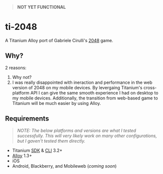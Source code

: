 > **NOT YET FUNCTIONAL**

# ti-2048

A Titanium Alloy port of Gabriele Cirulli's [2048](http://gabrielecirulli.github.io/2048/) game.

## Why?

2 reasons:

1. Why not?
2. I was really disappointed with ineraction and performance in the web version of 2048 on my mobile devices. By levergaing Titanium's cross-platform API I can give the same smooth experience I had on desktop to my mobile devices. Additionally, the transition from web-based game to Titanium will be much easier by using Alloy.

## Requirements

> _NOTE: The below platforms and versions are what I tested successfully. This will very likely work on many other configurations, but I gaven't tested them directly._

* Titanium [SDK](http://www.appcelerator.com/titanium/titanium-sdk/) & [CLI](https://www.npmjs.org/package/titanium) 3.2+
* [Alloy](https://www.npmjs.org/package/alloy) 1.3+
* iOS
* Android, Blackberry, and Mobileweb (_coming soon_)
